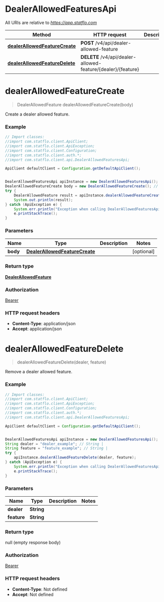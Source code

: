 # DealerAllowedFeaturesApi

All URIs are relative to *https://app.statflo.com*

Method | HTTP request | Description
------------- | ------------- | -------------
[**dealerAllowedFeatureCreate**](DealerAllowedFeaturesApi.md#dealerAllowedFeatureCreate) | **POST** /v4/api/dealer-allowed-feature | 
[**dealerAllowedFeatureDelete**](DealerAllowedFeaturesApi.md#dealerAllowedFeatureDelete) | **DELETE** /v4/api/dealer-allowed-feature/{dealer}/{feature} | 

<a name="dealerAllowedFeatureCreate"></a>
# **dealerAllowedFeatureCreate**
> DealerAllowedFeature dealerAllowedFeatureCreate(body)



Create a dealer allowed feature.

### Example
```java
// Import classes:
//import com.statflo.client.ApiClient;
//import com.statflo.client.ApiException;
//import com.statflo.client.Configuration;
//import com.statflo.client.auth.*;
//import com.statflo.client.api.DealerAllowedFeaturesApi;

ApiClient defaultClient = Configuration.getDefaultApiClient();


DealerAllowedFeaturesApi apiInstance = new DealerAllowedFeaturesApi();
DealerAllowedFeatureCreate body = new DealerAllowedFeatureCreate(); // DealerAllowedFeatureCreate | 
try {
    DealerAllowedFeature result = apiInstance.dealerAllowedFeatureCreate(body);
    System.out.println(result);
} catch (ApiException e) {
    System.err.println("Exception when calling DealerAllowedFeaturesApi#dealerAllowedFeatureCreate");
    e.printStackTrace();
}
```

### Parameters

Name | Type | Description  | Notes
------------- | ------------- | ------------- | -------------
 **body** | [**DealerAllowedFeatureCreate**](DealerAllowedFeatureCreate.md)|  | [optional]

### Return type

[**DealerAllowedFeature**](DealerAllowedFeature.md)

### Authorization

[Bearer](../README.md#Bearer)

### HTTP request headers

 - **Content-Type**: application/json
 - **Accept**: application/json

<a name="dealerAllowedFeatureDelete"></a>
# **dealerAllowedFeatureDelete**
> dealerAllowedFeatureDelete(dealer, feature)



Remove a dealer allowed feature.

### Example
```java
// Import classes:
//import com.statflo.client.ApiClient;
//import com.statflo.client.ApiException;
//import com.statflo.client.Configuration;
//import com.statflo.client.auth.*;
//import com.statflo.client.api.DealerAllowedFeaturesApi;

ApiClient defaultClient = Configuration.getDefaultApiClient();


DealerAllowedFeaturesApi apiInstance = new DealerAllowedFeaturesApi();
String dealer = "dealer_example"; // String | 
String feature = "feature_example"; // String | 
try {
    apiInstance.dealerAllowedFeatureDelete(dealer, feature);
} catch (ApiException e) {
    System.err.println("Exception when calling DealerAllowedFeaturesApi#dealerAllowedFeatureDelete");
    e.printStackTrace();
}
```

### Parameters

Name | Type | Description  | Notes
------------- | ------------- | ------------- | -------------
 **dealer** | **String**|  |
 **feature** | **String**|  |

### Return type

null (empty response body)

### Authorization

[Bearer](../README.md#Bearer)

### HTTP request headers

 - **Content-Type**: Not defined
 - **Accept**: Not defined

